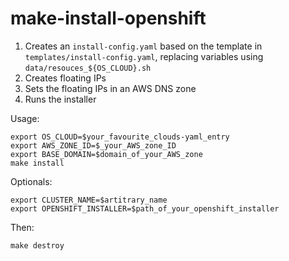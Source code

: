 # make-install-openshift

1. Creates an `install-config.yaml` based on the template in `templates/install-config.yaml`, replacing variables using `data/resouces_${OS_CLOUD}.sh`
1. Creates floating IPs
1. Sets the floating IPs in an AWS DNS zone
1. Runs the installer

Usage:
```shell
export OS_CLOUD=$your_favourite_clouds-yaml_entry
export AWS_ZONE_ID=$_your_AWS_zone_ID
export BASE_DOMAIN=$domain_of_your_AWS_zone
make install
```

Optionals:
```shell
export CLUSTER_NAME=$artitrary_name
export OPENSHIFT_INSTALLER=$path_of_your_openshift_installer
```

Then:
```shell
make destroy
```
